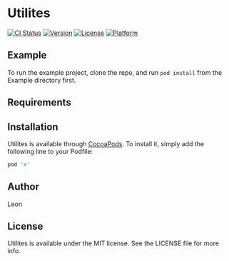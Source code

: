 # Utilites

[![CI Status](https://img.shields.io/travis/jprothwell@gmail.com/Utilites.svg?style=flat)](https://travis-ci.org/jprothwell@gmail.com/Utilites)
[![Version](https://img.shields.io/cocoapods/v/Utilites.svg?style=flat)](https://cocoapods.org/pods/Utilites)
[![License](https://img.shields.io/cocoapods/l/Utilites.svg?style=flat)](https://cocoapods.org/pods/Utilites)
[![Platform](https://img.shields.io/cocoapods/p/Utilites.svg?style=flat)](https://cocoapods.org/pods/Utilites)

## Example

To run the example project, clone the repo, and run `pod install` from the Example directory first.

## Requirements

## Installation

Utilites is available through [CocoaPods](https://cocoapods.org). To install
it, simply add the following line to your Podfile:

```ruby
pod 'x'
```

## Author

Leon

## License

Utilites is available under the MIT license. See the LICENSE file for more info.
